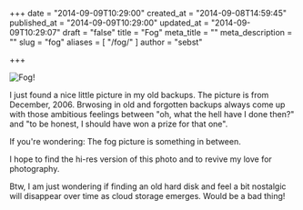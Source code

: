 +++
date = "2014-09-09T10:29:00"
created_at = "2014-09-08T14:59:45"
published_at = "2014-09-09T10:29:00"
updated_at = "2014-09-09T10:29:07"
draft = "false"
title = "Fog"
meta_title = ""
meta_description = ""
slug = "fog"
aliases = [ "/fog/" ]
author = "sebst"

+++

![Fog!](/content/images/2014/Sep/nebel.jpg)

I just found a nice little picture in my old backups. The picture is from December, 2006. Brwosing in old and forgotten backups always come up with those ambitious feelings between "oh, what the hell have I done then?" and "to be honest, I should have won a prize for that one". 

If you're wondering: The fog picture is something in between.

I hope to find the hi-res version of this photo and to revive my love for photography.

Btw, I am just wondering if finding an old hard disk and feel a bit nostalgic will disappear over time as cloud storage emerges. Would be a bad thing!